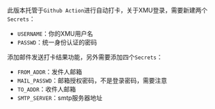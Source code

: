 此版本托管于``Github Action``进行自动打卡，关于XMU登录，需要新建两个`Secrets`：
+ ``USERNAME``：你的XMU用户名
+ ``PASSWD``：统一身份认证的密码

添加邮件发送打卡结果功能，另外需要添加四个`Secrets`：

+ `FROM_ADDR`：发件人邮箱
+ `MAIL_PASSWD`：邮箱授权密码，不是登录密码，需要注意
+ `TO_ADDR`：收件人邮箱
+ `SMTP_SERVER`：smtp服务器地址
